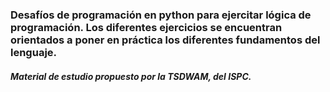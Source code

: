 ### Desafíos de programación en python para ejercitar lógica de programación. Los diferentes ejercicios se encuentran orientados a poner en práctica los diferentes fundamentos del lenguaje.

#### *Material de estudio propuesto por la TSDWAM, del ISPC.*
